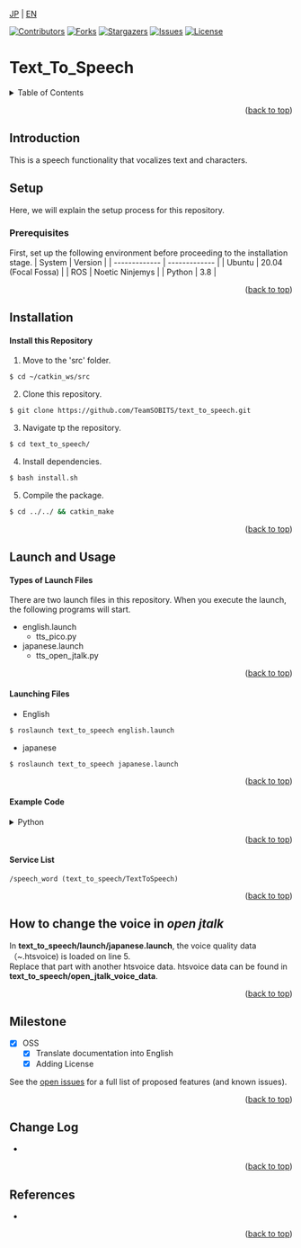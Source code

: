 <a name="readme-top"></a>

[JP](README.md) | [EN](README_en.md)

[![Contributors][contributors-shield]][contributors-url]
[![Forks][forks-shield]][forks-url]
[![Stargazers][stars-shield]][stars-url]
[![Issues][issues-shield]][issues-url]
[![License][license-shield]][license-url]
<!-- [![MIT License][license-shield]][license-url] -->


# Text_To_Speech
<!-- Table of Contents -->
<details>
  <summary>Table of Contents</summary>
  <ol>
    <li>
      <a href="#introduction">Introduction</a>
    </li>
    <li>
      <a href="#setup">Setup</a>
      <ul>
        <li><a href="#prerequisites">Prerequisites</a></li>
        <li><a href="#installation">Installation</a></li>
      </ul>
    </li>
    <li><a href="#launch-and-usage">Launch and Usage</a></li>
    <li><a href="#milestone">Milestone</a></li>
    <li><a href="#change-log">Change Log</a></li>
    <!-- <li><a href="#contributing">Contributing</a></li> -->
    <!-- <li><a href="#license">License</a></li> -->
    <li><a href="#references">References</a></li>
  </ol>
</details>

<p align="right">(<a href="#readme-top">back to top</a>)</p>

<!-- setup -->

## Introduction
This is a speech functionality that vocalizes text and characters.

## Setup
Here, we will explain the setup process for this repository.

### Prerequisites

First, set up the following environment before proceeding to the installation stage.
| System  | Version |
| ------------- | ------------- |
| Ubuntu | 20.04 (Focal Fossa) |
| ROS | Noetic Ninjemys |
| Python | 3.8 |

<p align="right">(<a href="#readme-top">back to top</a>)</p>

## Installation
#### Install this Repository

1. Move to the 'src' folder.
```sh
$ cd ~/catkin_ws/src
```

2. Clone this repository.
```sh
$ git clone https://github.com/TeamSOBITS/text_to_speech.git
```

3. Navigate tp the repository.
```sh
$ cd text_to_speech/  
```

4. Install dependencies.
```sh
$ bash install.sh
```

5. Compile the package.
```sh
$ cd ../../ && catkin_make
```

<p align="right">(<a href="#readme-top">back to top</a>)</p>

## Launch and Usage
#### Types of Launch Files
There are two launch files in this repository. When you execute the launch, the following programs will start.
- english.launch
    - tts_pico.py
- japanese.launch
    - tts_open_jtalk.py
<p align="right">(<a href="#readme-top">back to top</a>)</p>

#### Launching Files

- English
```sh
$ roslaunch text_to_speech english.launch
```

- japanese
```sh
$ roslaunch text_to_speech japanese.launch
```
<p align="right">(<a href="#readme-top">back to top</a>)</p>

#### Example Code
<details>
<summary>Python</summary>

```py
#!/usr/bin/env python3
# -*- coding: utf-8 -*- #

import rospy
from text_to_speech.srv import TextToSpeech

def tts_service(msg):
    rospy.wait_for_service('speech_word')
    try:
        first_con = rospy.ServiceProxy('speech_word',TextToSpeech)
        responce = first_con(msg)
        return responce.result
    except rospy.ServiceException as e:
        print("could not call: %s",e)

def main():
    rospy.init_node('text_to_speech',anonymous=True)
    rospy.sleep(0.1)

    # Please insert the text within ''
    message = 'please in the text'
    send_message = tts_service(message)
    rospy.loginfo(message)

if __name__ == '__main__':
    try:
        main()
    except rospy.ROSInterruptException:
        pass

```
</details>

<p align="right">(<a href="#readme-top">back to top</a>)</p>

#### Service List
    /speech_word (text_to_speech/TextToSpeech)

<p align="right">(<a href="#readme-top">back to top</a>)</p>

## How to change the voice in _open jtalk_ 
In **text_to_speech/launch/japanese.launch**, the voice quality data（~.htsvoice) is loaded on line 5.  
Replace that part with another htsvoice data. 
htsvoice data can be found in **text_to_speech/open_jtalk_voice_data**.

<p align="right">(<a href="#readme-top">back to top</a>)</p>

<!-- MILESTONE -->
## Milestone

- [x] OSS
    - [x] Translate documentation into English
    - [x] Adding License

See the [open issues](https://github.com/TeamSOBITS/text_to_speech/issues) for a full list of proposed features (and known issues).

<p align="right">(<a href="#readme-top">back to top</a>)</p>


## Change Log
 -

<p align="right">(<a href="#readme-top">back to top</a>)</p>

## References
 -

<p align="right">(<a href="#readme-top">back to top</a>)</p>

<!-- MARKDOWN LINKS & IMAGES -->
<!-- https://www.markdownguide.org/basic-syntax/#reference-style-links -->
[contributors-shield]: https://img.shields.io/github/contributors/TeamSOBITS/text_to_speech.svg?style=for-the-badge
[contributors-url]: https://github.com/TeamSOBITS/text_to_speech/graphs/contributors
[forks-shield]: https://img.shields.io/github/forks/TeamSOBITS/text_to_speech.svg?style=for-the-badge
[forks-url]: https://github.com/TeamSOBITS/text_to_speech/network/members
[stars-shield]: https://img.shields.io/github/stars/TeamSOBITS/text_to_speech.svg?style=for-the-badge
[stars-url]: https://github.com/TeamSOBITS/text_to_speech/stargazers
[issues-shield]: https://img.shields.io/github/issues/TeamSOBITS/text_to_speech.svg?style=for-the-badge
[issues-url]: https://github.com/TeamSOBITS/text_to_speech/issues
[license-shield]: https://img.shields.io/github/license/TeamSOBITS/text_to_speech.svg?style=for-the-badge
[license-url]: https://github.com/TeamSOBITS/text_to_speech/blob/feature/oss/LICENSE
<!-- [license-url]: LICENSE -->